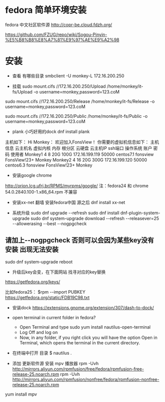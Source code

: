 # fedora 简单环境安装

fedora 中文社区软件源  http://copr-be.cloud.fdzh.org/

https://github.com/FZUG/repo/wiki/Sogou-Pinyin-%E5%B8%B8%E8%A7%81%E9%97%AE%E9%A2%98


# 安装

+ 查看 有哪些目录
smbclient -U monkey-L 172.16.200.250

+ 挂载
sudo mount.cifs //172.16.200.250/Upload /home/monkey/it-fs/Upload -o username=monkey,password=123.coM


sudo mount.cifs //172.16.200.250/Release /home/monkey/it-fs/Release -o username=monkey,password=123.coM

sudo mount.cifs //172.16.200.250/Public /home/monkey/it-fs/Public -o username=monkey,password=123.coM

+ plank 小巧好用的dock
 dnf install plank

主机如下：
Hi Monkey：
            欢迎加入FonsView！
            你需要的虚拟机信息如下：
主机信息
云主机名	虚拟内核	内存	根分区	云硬盘	云主机IP	ssh端口	操作系统	账户	密码	使用者
Monkey1	4	8	20G	100G	172.16.199.119	50000	centos7.1	fonsview	FonsView!23+	Monkey
Monkey2	4	16	20G	300G	172.16.199.120	50000	centos6.3	fonsview	FonsView!23+	Monkey


+ 安装google  chrome

http://orion.lcg.ufrj.br/RPMS/myrpms/google/
注：fedora24 和 chrome 54.0.2840.100-1.x86_64.rpm 不兼容

+ 安装xx-net 翻墙
安装fedora中国 源之后
dnf install xx-net

+ 系统升级
sudo dnf upgrade --refresh
sudo dnf install dnf-plugin-system-upgrade
sudo dnf system-upgrade download --refresh --releasever=25 --allowerasing --best --nogpgcheck
## 请加上--nogpgcheck 否则可以会因为某些key没有安装 出现无法安装

sudo dnf system-upgrade reboot
+ 升级后key会变，在下面网站 找寻对应的key替换

https://getfedora.org/keys/

比如fedora25：
$rpm --import PUBKEY https://getfedora.org/static/FDB19C98.txt
+ 安装dock
https://extensions.gnome.org/extension/307/dash-to-dock/

+ open terminal in current folder in fedora?
    - Open Terminal and type sudo yum install nautilus-open-terminal
    - Log Off and log on
    - Now, in any folder, if you right click you will have the option Open in Terminal, which opens the terminal in the current directory.

+ 在终端中打开 目录
    $ nautilus .


+ 添加 更新软件源  安装 mpv 播放器
rpm -Uvh http://mirrors.aliyun.com/rpmfusion/free/fedora/rpmfusion-free-release-25.noarch.rpm
rpm -Uvh http://mirrors.aliyun.com/rpmfusion/nonfree/fedora/rpmfusion-nonfree-release-25.noarch.rpm



yum install mpv
